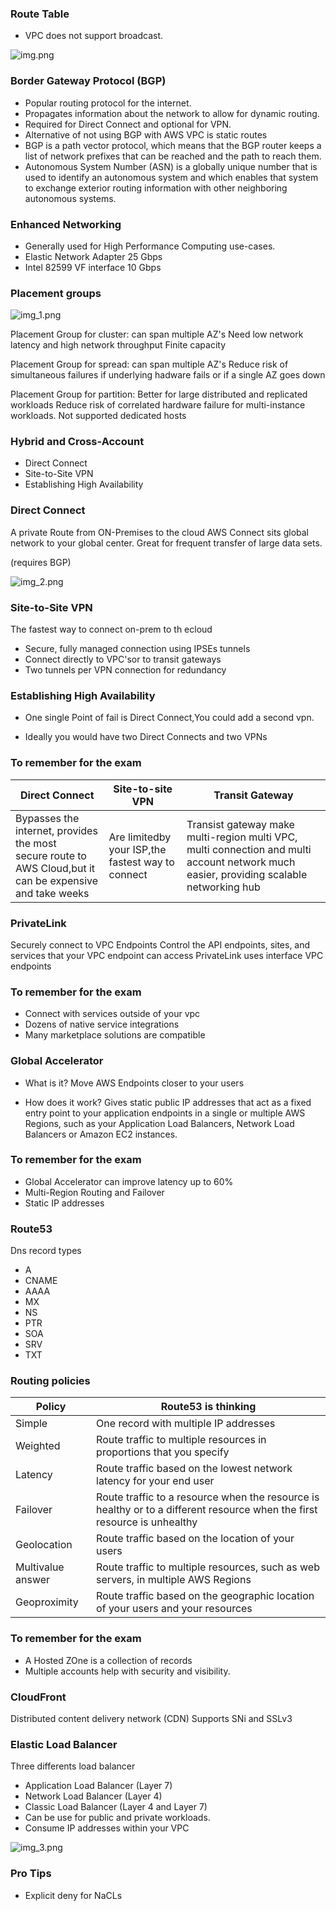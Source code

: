 ### Route Table

- VPC does not support broadcast.


![img.png](img.png)


### Border Gateway Protocol (BGP)

- Popular routing protocol for the internet.
- Propagates information about the network to allow for dynamic routing.
- Required for Direct Connect and optional for VPN.
- Alternative of not using BGP with AWS VPC is static routes
- BGP is a path vector protocol, which means that the BGP router keeps a list of network prefixes that can be reached and the path to reach them.
- Autonomous System Number (ASN) is a globally unique number that is used to identify an autonomous 
system and which enables that system to exchange exterior routing information with other neighboring autonomous systems.


### Enhanced Networking

- Generally used for High Performance Computing use-cases.
- Elastic Network Adapter 25 Gbps
- Intel 82599 VF interface 10 Gbps

### Placement groups

![img_1.png](img_1.png)

Placement Group for cluster:  can span multiple AZ's
Need low network latency and high network throughput
Finite capacity

Placement Group for spread:  can span multiple AZ's
Reduce risk of simultaneous failures if underlying hadware fails 
or if a single AZ goes down


Placement Group for partition: Better for large distributed and replicated workloads
Reduce risk of correlated hardware failure for multi-instance
workloads.
Not supported dedicated hosts

### Hybrid and Cross-Account

- Direct Connect
- Site-to-Site VPN
- Establishing High Availability

### Direct Connect

A private Route from ON-Premises to the cloud
AWS Connect sits global network to your global center.
Great for frequent transfer of large data sets.

(requires BGP)

![img_2.png](img_2.png)


### Site-to-Site VPN

The fastest way to connect on-prem to th ecloud

- Secure, fully managed connection using IPSEs tunnels
- Connect directly to VPC'sor to transit gateways
- Two tunnels per VPN connection for redundancy


### Establishing High Availability

- One single Point of fail is Direct Connect,You could add a second vpn.

- Ideally you would have two Direct Connects and two VPNs

### To remember for the exam

| Direct Connect                                                                                                    |Site-to-site VPN| Transit Gateway|
|-------------------------------------------------------------------------------------------------------------------|----------------|----------------|
| Bypasses the internet, provides<br/>the most<br/>secure route to AWS Cloud,but it can be expensive and take weeks | Are limitedby your ISP,the fastest way to connect | Transist gateway make multi-region multi VPC, multi connection and multi account network much easier, providing scalable networking hub|


### PrivateLink

Securely connect to VPC Endpoints
Control the API endpoints, sites, and services
that your VPC endpoint can access
PrivateLink uses interface VPC endpoints

### To remember for the exam

- Connect with services outside of your vpc
- Dozens of native service integrations
- Many marketplace solutions are compatible


### Global Accelerator

- What is it?
Move AWS Endpoints closer to your users

- How does it work?
Gives static public IP addresses that act 
as a fixed entry point to your application
endpoints in a single or multiple AWS Regions, 
such as your Application Load Balancers,
Network Load Balancers or Amazon EC2 instances.

### To remember for the exam

- Global Accelerator can improve latency up to 60%
- Multi-Region Routing and Failover
- Static IP addresses


### Route53

Dns record types
- A
- CNAME
- AAAA
- MX
- NS
- PTR
- SOA
- SRV
- TXT

### Routing policies

| Policy |  Route53 is thinking |
|--------|----------------------|
| Simple |  One record with multiple IP addresses |
| Weighted |  Route traffic to multiple resources in proportions that you specify |
| Latency |  Route traffic based on the lowest network latency for your end user |
| Failover |  Route traffic to a resource when the resource is healthy or to a different resource when the first resource is unhealthy |
| Geolocation |  Route traffic based on the location of your users |
| Multivalue answer |  Route traffic to multiple resources, such as web servers, in multiple AWS Regions |
| Geoproximity |  Route traffic based on the geographic location of your users and your resources |

### To remember for the exam

- A Hosted ZOne is a collection of records
- Multiple accounts help with security and visibility.


### CloudFront

Distributed content delivery network (CDN)
Supports SNi and SSLv3

### Elastic Load Balancer


 Three differents load balancer
  - Application Load Balancer (Layer 7)
  - Network Load Balancer (Layer 4)
  - Classic Load Balancer (Layer 4 and Layer 7)
  - Can be use for public and private workloads.
  - Consume IP addresses within your VPC

![img_3.png](img_3.png)


### Pro Tips

- Explicit deny for NaCLs

